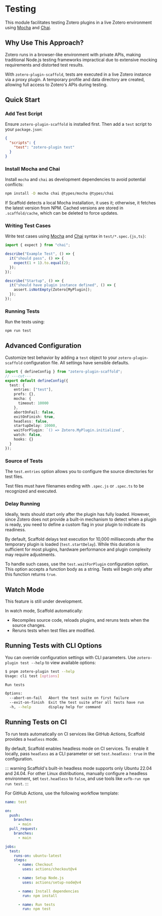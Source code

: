 # Testing

This module facilitates testing Zotero plugins in a live Zotero environment using [Mocha](https://mochajs.org/) and [Chai](https://www.chaijs.com/).

## Why Use This Approach?

Zotero runs in a browser-like environment with private APIs, making traditional Node.js testing frameworks impractical due to extensive mocking requirements and distorted test results.

With `zotero-plugin-scaffold`, tests are executed in a live Zotero instance via a proxy plugin. A temporary profile and data directory are created, allowing full access to Zotero's APIs during testing.

## Quick Start

### Add Test Script

Ensure `zotero-plugin-scaffold` is installed first. Then add a `test` script to your `package.json`:

```json
{
  "scripts": {
    "test": "zotero-plugin test"
  }
}
```

### Install Mocha and Chai

Install `mocha` and `chai` as development dependencies to avoid potential conflicts:

```bash
npm install -D mocha chai @types/mocha @types/chai
```

If Scaffold detects a local Mocha installation, it uses it; otherwise, it fetches the latest version from NPM. Cached versions are stored in `.scaffold/cache`, which can be deleted to force updates.

### Writing Test Cases

Write test cases using [Mocha](https://mochajs.org/) and [Chai](https://www.chaijs.com/) syntax in `test/*.spec.{js,ts}`:

```js
import { expect } from "chai";

describe("Example Test", () => {
  it("should pass", () => {
    expect(1 + 1).to.equal(2);
  });
});

describe("Startup", () => {
  it("should have plugin instance defined", () => {
    assert.isNotEmpty(Zotero[MyPlugin]);
  });
});
```

### Running Tests

Run the tests using:

```bash
npm run test
```

## Advanced Configuration

Customize test behavior by adding a `test` object to your `zotero-plugin-scaffold` configuration file. All settings have sensible defaults.

```ts twoslash
import { defineConfig } from "zotero-plugin-scaffold";
// ---cut---
export default defineConfig({
  test: {
    entries: ["test"],
    prefs: {},
    mocha: {
      timeout: 10000
    },
    abortOnFail: false,
    exitOnFinish: true,
    headless: false,
    startupDelay: 10000,
    waitForPlugin: `() => Zotero.MyPlugin.initialized`,
    watch: false,
    hooks: {}
  }
});
```

### Source of Tests

The `test.entries` option allows you to configure the source directories for test files.

Test files must have filenames ending with `.spec.js` or `.spec.ts` to be recognized and executed.

### Delay Running

Ideally, tests should start only after the plugin has fully loaded. However, since Zotero does not provide a built-in mechanism to detect when a plugin is ready, you need to define a custom flag in your plugin to indicate its readiness.

By default, Scaffold delays test execution for 10,000 milliseconds after the temporary plugin is loaded (`test.startDelay`). While this duration is sufficient for most plugins, hardware performance and plugin complexity may require adjustments.

To handle such cases, use the `test.waitForPlugin` configuration option. This option accepts a function body as a string. Tests will begin only after this function returns `true`.

## Watch Mode

This feature is still under development.

In watch mode, Scaffold automatically:

- Recompiles source code, reloads plugins, and reruns tests when the source changes.
- Reruns tests when test files are modified.

## Running Tests with CLI Options

You can override configuration settings with CLI parameters. Use `zotero-plugin test --help` to view available options:

```bash
$ pnpm zotero-plugin test --help
Usage: cli test [options]

Run tests

Options:
  --abort-on-fail   Abort the test suite on first failure
  --exit-on-finish  Exit the test suite after all tests have run
  -h, --help        display help for command
```

## Running Tests on CI

To run tests automatically on CI services like GitHub Actions, Scaffold provides a `headless` mode.

By default, Scaffold enables headless mode on CI services. To enable it locally, pass `headless` as a CLI parameter or set `test.headless: true` in the configuration.

::: warning
Scaffold's built-in headless mode supports only Ubuntu 22.04 and 24.04. For other Linux distributions, manually configure a headless environment, set `test.headless` to `false`, and use tools like `xvfb-run npm run test`.
:::

For GitHub Actions, use the following workflow template:

```yaml
name: test

on:
  push:
    branches:
      - main
  pull_request:
    branches:
      - main

jobs:
  test:
    runs-on: ubuntu-latest
    steps:
      - name: Checkout
        uses: actions/checkout@v4

      - name: Setup Node.js
        uses: actions/setup-node@v4

      - name: Install dependencies
        run: npm install

      - name: Run tests
        run: npm test
```
